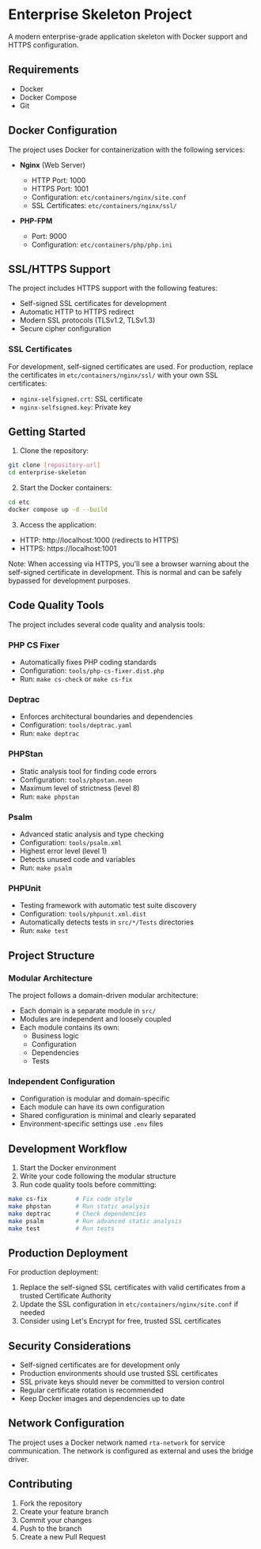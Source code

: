 # Enterprise Skeleton Project

A modern enterprise-grade application skeleton with Docker support and HTTPS configuration.

## Requirements

- Docker
- Docker Compose
- Git

## Docker Configuration

The project uses Docker for containerization with the following services:

- **Nginx** (Web Server)
  - HTTP Port: 1000
  - HTTPS Port: 1001
  - Configuration: `etc/containers/nginx/site.conf`
  - SSL Certificates: `etc/containers/nginx/ssl/`

- **PHP-FPM**
  - Port: 9000
  - Configuration: `etc/containers/php/php.ini`

## SSL/HTTPS Support

The project includes HTTPS support with the following features:

- Self-signed SSL certificates for development
- Automatic HTTP to HTTPS redirect
- Modern SSL protocols (TLSv1.2, TLSv1.3)
- Secure cipher configuration

### SSL Certificates

For development, self-signed certificates are used. For production, replace the certificates in `etc/containers/nginx/ssl/` with your own SSL certificates:
- `nginx-selfsigned.crt`: SSL certificate
- `nginx-selfsigned.key`: Private key

## Getting Started

1. Clone the repository:
```bash
git clone [repository-url]
cd enterprise-skeleton
```

2. Start the Docker containers:
```bash
cd etc
docker compose up -d --build
```

3. Access the application:
- HTTP: http://localhost:1000 (redirects to HTTPS)
- HTTPS: https://localhost:1001

Note: When accessing via HTTPS, you'll see a browser warning about the self-signed certificate in development. This is normal and can be safely bypassed for development purposes.

## Code Quality Tools

The project includes several code quality and analysis tools:

### PHP CS Fixer
- Automatically fixes PHP coding standards
- Configuration: `tools/php-cs-fixer.dist.php`
- Run: `make cs-check` or `make cs-fix`

### Deptrac
- Enforces architectural boundaries and dependencies
- Configuration: `tools/deptrac.yaml`
- Run: `make deptrac`

### PHPStan
- Static analysis tool for finding code errors
- Configuration: `tools/phpstan.neon`
- Maximum level of strictness (level 8)
- Run: `make phpstan`

### Psalm
- Advanced static analysis and type checking
- Configuration: `tools/psalm.xml`
- Highest error level (level 1)
- Detects unused code and variables
- Run: `make psalm`

### PHPUnit
- Testing framework with automatic test suite discovery
- Configuration: `tools/phpunit.xml.dist`
- Automatically detects tests in `src/*/Tests` directories
- Run: `make test`

## Project Structure

### Modular Architecture
The project follows a domain-driven modular architecture:
- Each domain is a separate module in `src/`
- Modules are independent and loosely coupled
- Each module contains its own:
  - Business logic
  - Configuration
  - Dependencies
  - Tests

### Independent Configuration
- Configuration is modular and domain-specific
- Each module can have its own configuration
- Shared configuration is minimal and clearly separated
- Environment-specific settings use `.env` files

## Development Workflow

1. Start the Docker environment
2. Write your code following the modular structure
3. Run code quality tools before committing:
```bash
make cs-fix        # Fix code style
make phpstan       # Run static analysis
make deptrac       # Check dependencies
make psalm         # Run advanced static analysis
make test          # Run tests
```

## Production Deployment

For production deployment:

1. Replace the self-signed SSL certificates with valid certificates from a trusted Certificate Authority
2. Update the SSL configuration in `etc/containers/nginx/site.conf` if needed
3. Consider using Let's Encrypt for free, trusted SSL certificates

## Security Considerations

- Self-signed certificates are for development only
- Production environments should use trusted SSL certificates
- SSL private keys should never be committed to version control
- Regular certificate rotation is recommended
- Keep Docker images and dependencies up to date

## Network Configuration

The project uses a Docker network named `rta-network` for service communication. The network is configured as external and uses the bridge driver.

## Contributing

1. Fork the repository
2. Create your feature branch
3. Commit your changes
4. Push to the branch
5. Create a new Pull Request
